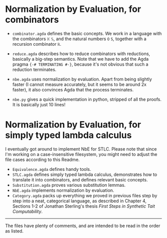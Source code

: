 # Normalization by Evaluation, for combinators

- `combinator.agda` defines the basic concepts. We work in a language
with the combinators `𝕂` `𝕊`, and the natural numbers `O` `S`, together
with a recursion combinator `ℝ`.
- `reduce.agda` describes how to reduce combinators with reductions,
basically a big-step semantics. Note that we have to add the Agda pragma
`{-# TERMINATING #-}`, because it's not obvious that such a reduction
terminates.
- `nbe.agda` uses normalization by evaluation. Apart from being slightly faster
(I cannot measure accurately, but it seems to be around 2x faster), it also
convinces Agda that the process terminates.

- `nbe.py` gives a quick implementation in python, stripped of all the
proofs. It is basically just 10 lines!

# Normalization by Evaluation, for simply typed lambda calculus

I eventually got around to implement NbE for STLC. Please note that
since I'm working on a case-insensitive filesystem, you might need to
adjust the file cases according to this Readme.

- `Equivalence.agda` defines handy tools.
- `STLC.agda` defines simply typed lambda calculus, demonstrates how to
translate it into combinators, and defines relevant basic concepts.
- `Substitution.agda` proves various substitution lemmas.
- `NbE.agda` implements normalization by evaluation.
- `Category.agda` packs up everything we proved in previous files step by
step into a neat, categorical language, as described in Chapter 4, Sections 1-2
of Jonathan Sterling's thesis *First Steps in Synthetic Tait Computability*.

--------

The files have plenty of comments, and are intended to be read in
the order as listed.
